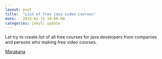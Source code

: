```yaml
---
layout: post
title:  "List of free java video courses"
date:   2015-02-15 19:00:00
categories: jekyll update
---
```


Let try to create list of all free courses for java developers from companies and persons who making free video courses.


<a href="/library/marakana/java/">Marakana</a><br/>
